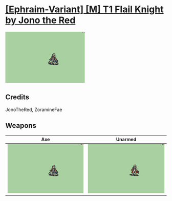 # [\[Ephraim-Variant\] \[M\] T1 Flail Knight by Jono the Red](./)

<img src="./4.%20Axe/Axe_000.png" alt="[Ephraim-Variant] [M] T1 Flail Knight by Jono the Red standing" />

## Credits

JonoTheRed, ZoramineFae

## Weapons


|Axe |Unarmed |
|  :---: | :---: |
| <img alt="Axe animation" src="./4.%20Axe/Axe.gif" /> | <img alt="Unarmed animation" src="./8.%20Unarmed/Unarmed.gif" /> |
